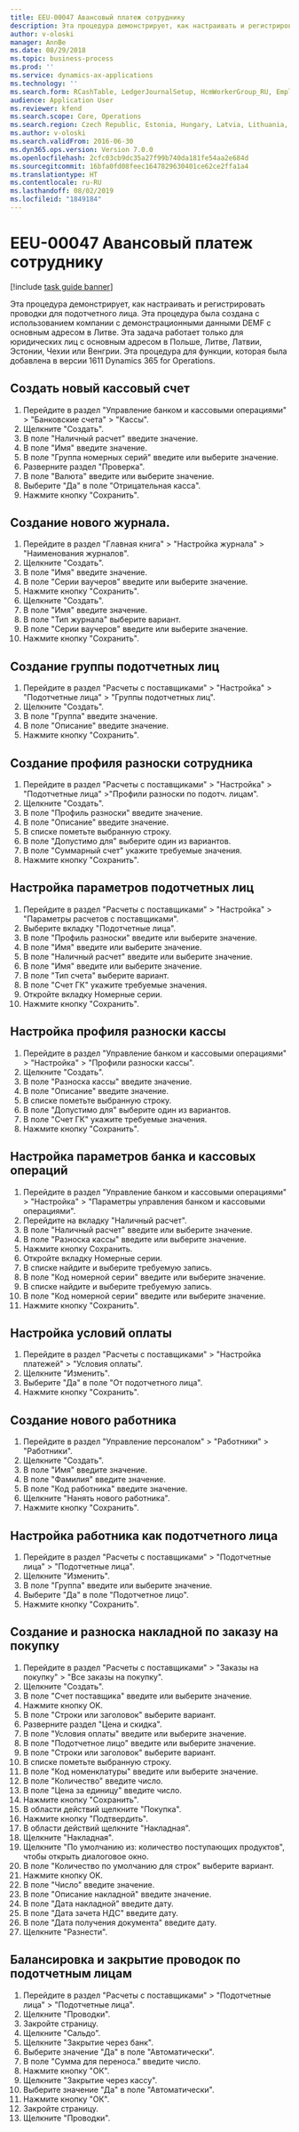 ```yaml
---
title: EEU-00047 Авансовый платеж сотруднику
description: Эта процедура демонстрирует, как настраивать и регистрировать проводки для подотчетного лица.
author: v-oloski
manager: AnnBe
ms.date: 08/29/2018
ms.topic: business-process
ms.prod: ''
ms.service: dynamics-ax-applications
ms.technology: ''
ms.search.form: RCashTable, LedgerJournalSetup, HcmWorkerGroup_RU, EmplPosting_RU, VendParameters, RCashPosting, BankParameters, PaymTerm, HcmWorker, HcmWorkerNewWorker, HcmWorkerAdvHolderTableListPage_RU, HcmWorkerAdvHolderTable_RU, PurchTable, PurchCreateOrder, HcmAdvHolderLookup_RU, InventItemIdLookupPurchase, VendEditInvoice, VendEditInvoiceDefaultQuantityForLinesDropDialog, EmplTrans_RU, EmplBalance_RU
audience: Application User
ms.reviewer: kfend
ms.search.scope: Core, Operations
ms.search.region: Czech Republic, Estonia, Hungary, Latvia, Lithuania, Poland, Russia
ms.author: v-oloski
ms.search.validFrom: 2016-06-30
ms.dyn365.ops.version: Version 7.0.0
ms.openlocfilehash: 2cfc03cb9dc35a27f99b740da181fe54aa2e684d
ms.sourcegitcommit: 16bfa0fd08feec1647829630401ce62ce2ffa1a4
ms.translationtype: HT
ms.contentlocale: ru-RU
ms.lasthandoff: 08/02/2019
ms.locfileid: "1849184"
---
```

# <a name="eeu-00047-advance-payment-to-employee"></a>EEU-00047 Авансовый платеж сотруднику

[!include [task guide banner](../../includes/task-guide-banner.md)]

Эта процедура демонстрирует, как настраивать и регистрировать проводки для подотчетного лица. Эта процедура была создана с использованием компании с демонстрационными данными DEMF с основным адресом в Литве. Эта задача работает только для юридических лиц с основным адресом в Польше, Литве, Латвии, Эстонии, Чехии или Венгрии. Эта процедура для функции, которая была добавлена в версии 1611 Dynamics 365 for Operations.


## <a name="create-a-new-cash-account"></a>Создать новый кассовый счет
1. Перейдите в раздел "Управление банком и кассовыми операциями" > "Банковские счета" > "Кассы".
2. Щелкните "Создать".
3. В поле "Наличный расчет" введите значение.
4. В поле "Имя" введите значение.
5. В поле "Группа номерных серий" введите или выберите значение.
6. Разверните раздел "Проверка".
7. В поле "Валюта" введите или выберите значение.
8. Выберите "Да" в поле "Отрицательная касса".
9. Нажмите кнопку "Сохранить".

## <a name="create-a-new-journal"></a>Создание нового журнала.
1. Перейдите в раздел "Главная книга" > "Настройка журнала" > "Наименования журналов".
2. Щелкните "Создать".
3. В поле "Имя" введите значение.
4. В поле "Серии ваучеров" введите или выберите значение.
5. Нажмите кнопку "Сохранить".
6. Щелкните "Создать".
7. В поле "Имя" введите значение.
8. В поле "Тип журнала" выберите вариант.
9. В поле "Серии ваучеров" введите или выберите значение.
10. Нажмите кнопку "Сохранить".

## <a name="create-an-advance-holder-group"></a>Создание группы подотчетных лиц
1. Перейдите в раздел "Расчеты с поставщиками" > "Настройка" > "Подотчетные лица" > "Группы подотчетных лиц".
2. Щелкните "Создать".
3. В поле "Группа" введите значение.
4. В поле "Описание" введите значение.
5. Нажмите кнопку "Сохранить".

## <a name="create-an-employee-posting-profile"></a>Создание профиля разноски сотрудника
1. Перейдите в раздел "Расчеты с поставщиками" > "Настройка" > "Подотчетные лица" >"Профили разноски по подотч. лицам".
2. Щелкните "Создать".
3. В поле "Профиль разноски" введите значение.
4. В поле "Описание" введите значение.
5. В списке пометьте выбранную строку.
6. В поле "Допустимо для" выберите один из вариантов.
7. В поле "Суммарный счет" укажите требуемые значения.
8. Нажмите кнопку "Сохранить".

## <a name="set-up-advance-holder-parameters"></a>Настройка параметров подотчетных лиц
1. Перейдите в раздел "Расчеты с поставщиками" > "Настройка" > "Параметры расчетов с поставщиками".
2. Выберите вкладку "Подотчетные лица".
3. В поле "Профиль разноски" введите или выберите значение.
4. В поле "Имя" введите или выберите значение.
5. В поле "Наличный расчет" введите или выберите значение.
6. В поле "Имя" введите или выберите значение.
7. В поле "Тип счета" выберите вариант.
8. В поле "Счет ГК" укажите требуемые значения.
9. Откройте вкладку Номерные серии.
10. Нажмите кнопку "Сохранить".

## <a name="set-up-a-cash-posting-profile"></a>Настройка профиля разноски кассы
1. Перейдите в раздел "Управление банком и кассовыми операциями" > "Настройка" > "Профили разноски кассы".
2. Щелкните "Создать".
3. В поле "Разноска кассы" введите значение.
4. В поле "Описание" введите значение.
5. В списке пометьте выбранную строку.
6. В поле "Допустимо для" выберите один из вариантов.
7. В поле "Счет ГК" укажите требуемые значения.
8. Нажмите кнопку "Сохранить".

## <a name="set-up-cash-and-bank-parameters"></a>Настройка параметров банка и кассовых операций
1. Перейдите в раздел "Управление банком и кассовыми операциями" > "Настройка" > "Параметры управления банком и кассовыми операциями".
2. Перейдите на вкладку "Наличный расчет".
3. В поле "Наличный расчет" введите или выберите значение.
4. В поле "Разноска кассы" введите или выберите значение.
5. Нажмите кнопку Сохранить.
6. Откройте вкладку Номерные серии.
7. В списке найдите и выберите требуемую запись.
8. В поле "Код номерной серии" введите или выберите значение.
9. В списке найдите и выберите требуемую запись.
10. В поле "Код номерной серии" введите или выберите значение.
11. Нажмите кнопку "Сохранить".

## <a name="set-up-terms-of-payment"></a>Настройка условий оплаты
1. Перейдите в раздел "Расчеты с поставщиками" > "Настройка платежей" > "Условия оплаты".
2. Щелкните "Изменить".
3. Выберите "Да" в поле "От подотчетного лица".
4. Нажмите кнопку "Сохранить".

## <a name="create-a-new-worker"></a>Создание нового работника
1. Перейдите в раздел "Управление персоналом" > "Работники" > "Работники".
2. Щелкните "Создать".
3. В поле "Имя" введите значение.
4. В поле "Фамилия" введите значение.
5. В поле "Код работника" введите значение.
6. Щелкните "Нанять нового работника".
7. Нажмите кнопку "Сохранить".

## <a name="set-up-a-worker-as-an-advance-holder"></a>Настройка работника как подотчетного лица
1. Перейдите в раздел "Расчеты с поставщиками" > "Подотчетные лица" > "Подотчетные лица".
2. Щелкните "Изменить".
3. В поле "Группа" введите или выберите значение.
4. Выберите "Да" в поле "Подотчетное лицо".
5. Нажмите кнопку "Сохранить".

## <a name="create-and-post-a-purchase-order-invoice"></a>Создание и разноска накладной по заказу на покупку
1. Перейдите в раздел "Расчеты с поставщиками" > "Заказы на покупку" > "Все заказы на покупку".
2. Щелкните "Создать".
3. В поле "Счет поставщика" введите или выберите значение.
4. Нажмите кнопку OK.
5. В поле "Строки или заголовок" выберите вариант.
6. Разверните раздел "Цена и скидка".
7. В поле "Условия оплаты" введите или выберите значение.
8. В поле "Подотчетное лицо" введите или выберите значение.
9. В поле "Строки или заголовок" выберите вариант.
10. В списке пометьте выбранную строку.
11. В поле "Код номенклатуры" введите или выберите значение.
12. В поле "Количество" введите число.
13. В поле "Цена за единицу" введите число.
14. Нажмите кнопку "Сохранить".
15. В области действий щелкните "Покупка".
16. Нажмите кнопку "Подтвердить".
17. В области действий щелкните "Накладная".
18. Щелкните "Накладная".
19. Щелкните "По умолчанию из: количество поступающих продуктов", чтобы открыть диалоговое окно.
20. В поле "Количество по умолчанию для строк" выберите вариант.
21. Нажмите кнопку OK.
22. В поле "Число" введите значение.
23. В поле "Описание накладной" введите значение.
24. В поле "Дата накладной" введите дату.
25. В поле "Дата зачета НДС" введите дату.
26. В поле "Дата получения документа" введите дату.
27. Щелкните "Разнести".

## <a name="balance-and-close-advance-holders-transactions"></a>Балансировка и закрытие проводок по подотчетным лицам
1. Перейдите в раздел "Расчеты с поставщиками" > "Подотчетные лица" > "Подотчетные лица".
2. Щелкните "Проводки".
3. Закройте страницу.
4. Щелкните "Сальдо".
5. Щелкните "Закрытие через банк".
6. Выберите значение "Да" в поле "Автоматически".
7. В поле "Сумма для переноса." введите число.
8. Нажмите кнопку "OК".
9. Щелкните "Закрытие через кассу".
10. Выберите значение "Да" в поле "Автоматически".
11. Нажмите кнопку "OК".
12. Закройте страницу.
13. Щелкните "Проводки".

